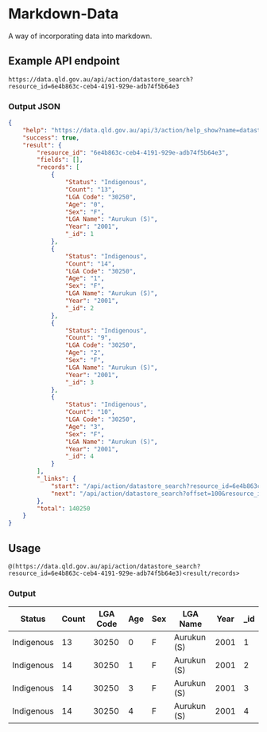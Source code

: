 # Markdown-Data
A way of incorporating data into markdown.

## Example API endpoint
```
https://data.qld.gov.au/api/action/datastore_search?resource_id=6e4b863c-ceb4-4191-929e-adb74f5b64e3
```
### Output JSON
```json
{
    "help": "https://data.qld.gov.au/api/3/action/help_show?name=datastore_search",
    "success": true,
    "result": {
        "resource_id": "6e4b863c-ceb4-4191-929e-adb74f5b64e3",
        "fields": [],
        "records": [
            {
                "Status": "Indigenous",
                "Count": "13",
                "LGA Code": "30250",
                "Age": "0",
                "Sex": "F",
                "LGA Name": "Aurukun (S)",
                "Year": "2001",
                "_id": 1
            },
            {
                "Status": "Indigenous",
                "Count": "14",
                "LGA Code": "30250",
                "Age": "1",
                "Sex": "F",
                "LGA Name": "Aurukun (S)",
                "Year": "2001",
                "_id": 2
            },
            {
                "Status": "Indigenous",
                "Count": "9",
                "LGA Code": "30250",
                "Age": "2",
                "Sex": "F",
                "LGA Name": "Aurukun (S)",
                "Year": "2001",
                "_id": 3
            },
            {
                "Status": "Indigenous",
                "Count": "10",
                "LGA Code": "30250",
                "Age": "3",
                "Sex": "F",
                "LGA Name": "Aurukun (S)",
                "Year": "2001",
                "_id": 4
            }
        ],
        "_links": {
            "start": "/api/action/datastore_search?resource_id=6e4b863c-ceb4-4191-929e-adb74f5b64e3",
            "next": "/api/action/datastore_search?offset=100&resource_id=6e4b863c-ceb4-4191-929e-adb74f5b64e3"
        },
        "total": 140250
    }
}
```
## Usage
```
@(https://data.qld.gov.au/api/action/datastore_search?resource_id=6e4b863c-ceb4-4191-929e-adb74f5b64e3)<result/records>
```
### Output
<table>
<thead>
<tr>
<th>Status</th>
<th>Count</th>
<th>LGA Code</th>
<th>Age</th>
<th>Sex</th>
<th>LGA Name</th>
<th>Year</th>
<th>_id</th>
</tr>
</thead>
<tbody>
<tr>
<td>Indigenous</td>
<td>13</td>
<td>30250</td>
<td>0</td>
<td>F</td>
<td>Aurukun (S)</td>
<td>2001</td>
<td>1</td>
</tr>

<tr>
<td>Indigenous</td>
<td>14</td>
<td>30250</td>
<td>1</td>
<td>F</td>
<td>Aurukun (S)</td>
<td>2001</td>
<td>2</td>
</tr>

<tr>
<td>Indigenous</td>
<td>14</td>
<td>30250</td>
<td>3</td>
<td>F</td>
<td>Aurukun (S)</td>
<td>2001</td>
<td>3</td>
</tr>

<tr>
<td>Indigenous</td>
<td>14</td>
<td>30250</td>
<td>4</td>
<td>F</td>
<td>Aurukun (S)</td>
<td>2001</td>
<td>4</td>
</tr>
</tbody>
</table>
